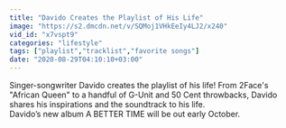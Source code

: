```yaml
---
title: "Davido Creates the Playlist of His Life"
image: "https://s2.dmcdn.net/v/SQMoj1VHkEeIy4LJ2/x240"
vid_id: "x7vspt9"
categories: "lifestyle"
tags: ["playlist","tracklist","favorite songs"]
date: "2020-08-29T04:10:10+03:00"
---
```

Singer-songwriter Davido creates the playlist of his life! From 2Face's &quot;African Queen&quot; to a handful of G-Unit and 50 Cent throwbacks, Davido shares his inspirations and the soundtrack to his life.  <br>Davido’s new album A BETTER TIME will be out early October.

